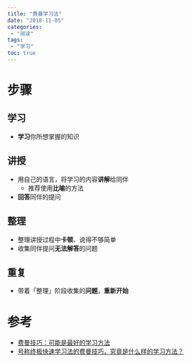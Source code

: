 ```yaml
---
title: "费曼学习法"
date: "2018-11-05"
categories:
 - "阅读"
tags:
 - "学习"
toc: true
---
```



# 步骤
## 学习
- **学习**你所想掌握的知识

## 讲授
- 用自己的语言，将学习的内容**讲解**给同伴
    - 推荐使用**比喻**的方法
- **回答**同伴的提问

## 整理
- 整理讲授过程中**卡顿**、说得不够简单
- 收集同伴提问**无法解答**的问题

## 重复
- 带着「整理」阶段收集的**问题**，**重新开始**

# 参考
- [费曼技巧：可能是最好的学习方法](https://zhuanlan.zhihu.com/p/30072628)
- [号称终极快速学习法的费曼技巧，究竟是什么样的学习方法？](https://www.zhihu.com/question/20576786)
